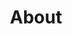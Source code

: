 ---
layout: about
title: About
permalink: /about/

sections:
- section: 
    name: Education
    subsections:
    - subsection: 
        name: McGill University
        position: BSc Computer Science, Minor Neuroscience
        date: Fall 2018 | Present
        blurb: '
        Expected to Graduate in December 2020
        <br> 
        GPA: Secret ;)
        ' 
- section:
    name: Experience
    subsections:
    - subsection:
        name: Morgan Stanley
        position: Frontend Developer
        date:  Summer 2019
        blurb: '
        Modernizing components of a risk management system in Angular.  
        <br>
        Python scripting to parse user usage and preferences to determine areas of improvement for the application. 
        <br>
        Separating application logic and user interface logic of a frontend heavy application by creating a java based RESTful service. 
        '
    
---